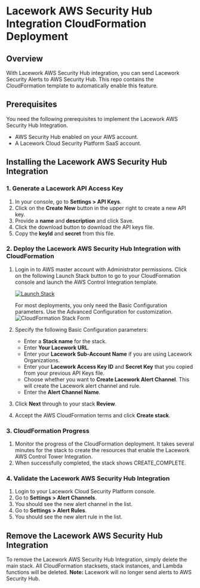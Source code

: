 # Lacework AWS Security Hub Integration CloudFormation Deployment

## Overview
With Lacework AWS Security Hub integration, you can send Lacework Security Alerts to AWS Security Hub. This repo contains the CloudFormation template to automatically enable this feature.

## Prerequisites
You need the following prerequisites to implement the Lacework AWS Security Hub Integration.

- AWS Security Hub enabled on your AWS account.
- A Lacework Cloud Security Platform SaaS account.

## Installing the Lacework AWS Security Hub Integration

### 1. Generate a Lacework API Access Key

1. In your console, go to **Settings > API Keys**.
2. Click on the **Create New** button in the upper right to create a new API key.
3. Provide a **name** and **description** and click Save.
4. Click the download button to download the API keys file.
5. Copy the **keyId** and **secret** from this file.

### 2. Deploy the Lacework AWS Security Hub Integration with CloudFormation
1. Login in to AWS master account with Administrator permissions.
Click on the following Launch Stack button to go to your CloudFormation console and launch the AWS Control Integration template.
   
   [![Launch Stack](https://user-images.githubusercontent.com/6440106/150169828-1692c426-ce7a-4ee9-ae6e-0a0b2d9a99e8.png)](https://console.aws.amazon.com/cloudformation/home?#/stacks/create/review?templateURL=https://lacework-alliances.s3.us-west-2.amazonaws.com/lacework-aws-security-hub/templates/aws-security-hub-integration.yml)

   For most deployments, you only need the Basic Configuration parameters. Use the Advanced Configuration for customization.
   ![CloudFormation Stack Form](https://user-images.githubusercontent.com/6440106/149715371-62f7f918-ac94-4c6e-8c9d-a8049eda6f9b.png)
3. Specify the following Basic Configuration parameters:
    * Enter a **Stack name** for the stack.
    * Enter **Your Lacework URL**.
    * Enter your **Lacework Sub-Account Name** if you are using Lacework Organizations.
    * Enter your **Lacework Access Key ID** and **Secret Key** that you copied from your previous API Keys file.
    * Choose whether you want to **Create Lacework Alert Channel**. This will create the Lacework alert channel and rule.
    * Enter the **Alert Channel Name**.
4. Click **Next** through to your stack **Review**.
5. Accept the AWS CloudFormation terms and click **Create stack**.

### 3. CloudFormation Progress

1. Monitor the progress of the CloudFormation deployment. It takes several minutes for the stack to create the resources that enable the Lacework AWS Control Tower Integration.
2. When successfully completed, the stack shows CREATE_COMPLETE.

### 4. Validate the Lacework AWS Security Hub Integration

1. Login to your Lacework Cloud Security Platform console.
2. Go to **Settings > Alert Channels**.
3. You should see the new alert channel in the list.
4. Go to **Settings > Alert Rules**.
5. You should see the new alert rule in the list.

## Remove the Lacework AWS Security Hub Integration

To remove the Lacework AWS Security Hub Integration, simply delete the main stack. All CloudFormation stacksets, stack instances, and Lambda functions will be deleted. **Note:** Lacework will no longer send alerts to AWS Security Hub.